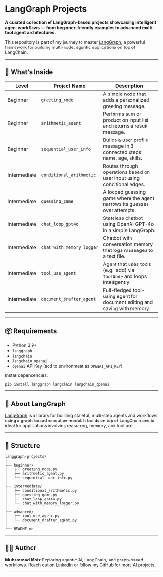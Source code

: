 # LangGraph Projects

**A curated collection of LangGraph-based projects showcasing intelligent agent workflows — from beginner-friendly examples to advanced multi-tool agent architectures.**

This repository is part of my journey to master [LangGraph](https://www.langchain.com/langgraph), a powerful framework for building multi-node, agentic applications on top of LangChain.

---

## 🚀 What’s Inside

| Level        | Project Name                 | Description                                                                |
| ------------ | ---------------------------- | -------------------------------------------------------------------------- |
| Beginner     | `greeting_node`           | A simple node that adds a personalized greeting message.                   |
| Beginner     | `arithmetic_agent`        | Performs sum or product on input list and returns a result message.        |
| Beginner     | `sequential_user_info`    | Builds a user profile message in 3 connected steps: name, age, skills.     |
| Intermediate | `conditional_arithmetic`  | Routes through operations based on user input using conditional edges.     |
| Intermediate | `guessing_game`           | A looped guessing game where the agent narrows its guesses over attempts.  |
| Intermediate | `chat_loop_gpt4o`         | Stateless chatbot using OpenAI GPT-4o in a simple LangGraph.               |
| Intermediate | `chat_with_memory_logger` | Chatbot with conversation memory that logs messages to a text file.        |
| Intermediate | `tool_use_agent`          | Agent that uses tools (e.g., add) via `ToolNode` and loops intelligently.  |
| Intermediate | `document_drafter_agent`  | Full-fledged tool-using agent for document editing and saving with memory. |

---

## 📦 Requirements

* Python 3.9+
* `langgraph`
* `langchain`
* `langchain_openai`
* `openai` API Key (add to environment as `OPENAI_API_KEY`)

Install dependencies:

```bash
pip install langgraph langchain langchain_openai
```

---

## 🧠 About LangGraph

[LangGraph](https://docs.langchain.com/langgraph/) is a library for building stateful, multi-step agents and workflows using a graph-based execution model. It builds on top of LangChain and is ideal for applications involving reasoning, memory, and tool use.

---

## 📂 Structure

```
langgraph-projects/
│
├── beginner/
│   ├── greeting_node.py
│   ├── arithmetic_agent.py
│   └── sequential_user_info.py
│
├── intermediate/
│   ├── conditional_arithmetic.py
│   ├── guessing_game.py
│   ├── chat_loop_gpt4o.py
│   └── chat_with_memory_logger.py
│
├── advanced/
│   ├── tool_use_agent.py
│   └── document_drafter_agent.py
│
└── README.md
```

---

## 🧑‍💻 Author

**Muhammad Moiz**
Exploring agentic AI, LangChain, and graph-based workflows.
Reach out on [LinkedIn](https://www.linkedin.com/in/muhammad-moiz-49aa4a239/) or follow my GitHub for more AI projects.

---
